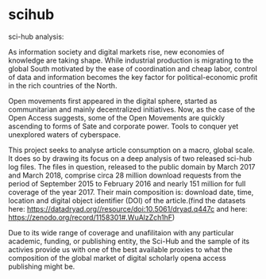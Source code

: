 # scihub
sci-hub analysis:

As information society and digital markets rise, new economies of knowledge are taking shape. While industrial production is migrating to the global South motivated by the ease of coordination and cheap labor, control of data and information becomes the key factor for political-economic profit in the rich countries of the North.

Open movements first appeared in the digital sphere, started as communitarian and mainly decentralized initiatives. Now, as the case of the Open Access suggests, some of the Open Movements are quickly ascending to forms of Sate and corporate power. Tools to conquer yet unexplored waters of cyberspace.

This project seeks to analyse article consumption on a macro, global scale. It does so by drawing its focus on a deep analysis of two released sci-hub log files. The files in question, released to the public domain by March 2017 and March 2018, comprise circa 28 million download requests from the period of September 2015 to February 2016 and nearly 151 million for full coverage of the year 2017.
Their main composition is: download date, time, location and digital object identifier (DOI) of the article.(find the datasets here: https://datadryad.org//resource/doi:10.5061/dryad.q447c and here: https://zenodo.org/record/1158301#.WuAlzZch1hF) 

Due to its wide range of coverage and unafilitaion with any particular academic, funding, or publishing entity, the Sci-Hub and the sample of its activies provide us with one of the best available proxies to what the composition of the global market of digital scholarly opena access publishing might be. 
